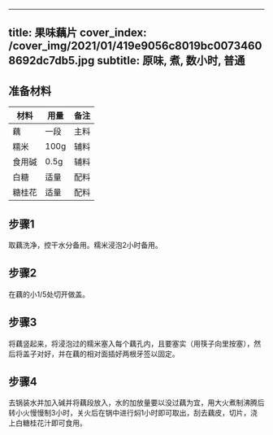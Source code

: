 
---
title: 果味藕片
cover_index: /cover_img/2021/01/419e9056c8019bc00734608692dc7db5.jpg
subtitle: 原味, 煮, 数小时, 普通
---

## 准备材料

| 材料     | 用量 | 备注|
| ------- | ----- | --- |
| 藕 | 一段| 主料 |
| 糯米 | 100g| 辅料 |
| 食用碱 | 0.5g| 辅料 |
| 白糖 | 适量| 配料 |
| 糖桂花 | 适量| 配料 |

## 步骤1

取藕洗净，控干水分备用。糯米浸泡2小时备用。

## 步骤2

在藕的小1/5处切开做盖。

## 步骤3

将藕竖起来，将浸泡过的糯米塞入每个藕孔内，且要塞实（用筷子向里按塞），然后将盖子对好，并在藕的相对面插好两根牙签以固定。

## 步骤4

去锅装水并加入碱并将藕段放入，水的加放量要以没过藕为宜，用大火煮制沸腾后转小火慢慢制3小时，关火后在锅中进行焖1小时即可取出，刮去藕皮，切片，浇上白糖桂花汁即可食用。

